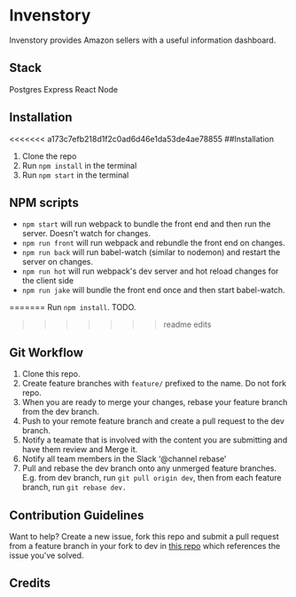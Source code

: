 # Invenstory
Invenstory provides Amazon sellers with a useful information dashboard.

## Stack
Postgres
Express
React
Node

## Installation

<<<<<<< a173c7efb218d1f2c0ad6d46e1da53de4ae78855
##Installation
1. Clone the repo
2. Run `npm install` in the terminal
3. Run `npm start` in the terminal

## NPM scripts
* `npm start` will run webpack to bundle the front end and then run the server. Doesn't watch for changes.
* `npm run front` will run webpack and rebundle the front end on changes.
* `npm run back` will run babel-watch (similar to nodemon) and restart the server on changes.
* `npm run hot` will run webpack's dev server and hot reload changes for the client side
* `npm run jake` will bundle the front end once and then start babel-watch.

=======
Run `npm install`. TODO.
>>>>>>> readme edits

## Git Workflow
1. Clone this repo.
2. Create feature branches with `feature/` prefixed to the name. Do not fork repo.
3. When you are ready to merge your changes, rebase your feature branch from the dev branch.
3. Push to your remote feature branch and create a pull request to the dev branch.
4. Notify a teamate that is involved with the content you are submitting and have them review and Merge it.
5. Notify all team members in the Slack ‘@channel rebase’
6. Pull and rebase the dev branch onto any unmerged feature branches. E.g. from dev branch, run `git pull origin dev`, then from each feature branch, run `git rebase dev.`


## Contribution Guidelines
Want to help? Create a new issue, fork this repo and submit a pull request from a feature branch in your fork to dev in [this repo](https://github.com/TeamCommercium/invenstory) which references the issue you've solved.

## Credits
